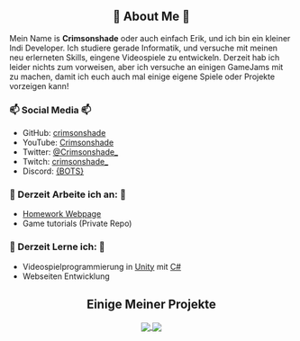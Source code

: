 <!-- Links zu projekten -->
[Workin-0]: https://github.com/crimsonshade/homework-page

<div align="center">
  <h2>👋 About Me 👋
</div>
  Mein Name is <b>Crimsonshade</b> oder auch einfach Erik, und ich bin ein kleiner Indi Developer. Ich studiere gerade Informatik, und versuche mit meinen neu erlerneten Skills, eingene Videospiele zu entwickeln. Derzeit hab ich leider nichts zum vorweisen, aber ich versuche an einigen GameJams mit zu machen, damit ich euch auch mal einige eigene Spiele oder Projekte vorzeigen kann!

### 📫 Social Media 📫
- GitHub: <a href="https://github.com/crimsonshade" target="_blank">crimsonshade</a>
- YouTube: <a href="https://www.youtube.com/channel/UC2H7HblECA1_R2gWPjH26qw" target="_blank">Crimsonshade</a>
- Twitter: <a href="https://twitter.com/Crimsonshade_" target="_blank">@Crimsonshade_</a>
- Twitch: <a href="https://www.twitch.tv/crimsonshade_" target="_blank">crimsonshade_</a>
- Discord: <a href="https://discord.gg/WEZHKtQ" target="_blank">{BOTS}</a>

### 🔭 Derzeit Arbeite ich an: 🔭
- [Homework Webpage][Workin-0]
- Game tutorials (Private Repo)

### 🌱 Derzeit Lerne ich: 🌱
- Videospielprogrammierung in [Unity](https://unity.com) mit [C#](https://en.wikipedia.org/wiki/C_Sharp_%28programming_language%29)
- Webseiten Entwicklung

<div align="center">
  <h2>Einige Meiner Projekte</h2>
</div>

<div align="center">
<!--CURRENT_PROJECTS_BEGIN-->
<a href="https://github.com/crimsonshade/homework-page">
  <img align="center" src="https://github-readme-stats.vercel.app/api/pin/?username=crimsonshade&repo=homework-page&show_icons=true&theme=tokyonight" />
</a><a href="https://github.com/crimsonshade/crimsonshade">
  <img align="center" src="https://github-readme-stats.vercel.app/api/pin/?username=crimsonshade&repo=crimsonshade&show_icons=true&theme=tokyonight" />
</a><!--CURRENT_PROJECTS_END-->
</div> 
